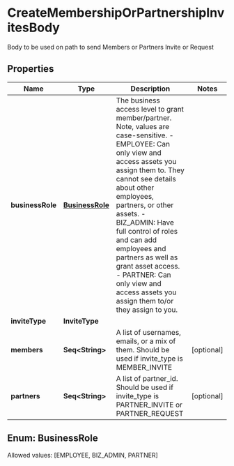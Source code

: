 

# CreateMembershipOrPartnershipInvitesBody

Body to be used on path to send Members or Partners Invite or Request

## Properties

Name | Type | Description | Notes
------------ | ------------- | ------------- | -------------
**businessRole** | [**BusinessRole**](#BusinessRole) | The business access level to grant member/partner. Note, values are case-sensitive. - EMPLOYEE: Can only view and access assets you assign them to. They cannot see details about other employees, partners, or other assets. - BIZ_ADMIN: Have full control of roles and can add employees and partners as well as grant asset access. - PARTNER: Can only view and access assets you assign them to/or they assign to you. | 
**inviteType** | **InviteType** |  | 
**members** | **Seq&lt;String&gt;** | A list of usernames, emails, or a mix of them. Should be used if invite_type is MEMBER_INVITE |  [optional]
**partners** | **Seq&lt;String&gt;** | A list of partner_id. Should be used if invite_type is PARTNER_INVITE or PARTNER_REQUEST |  [optional]


## Enum: BusinessRole
Allowed values: [EMPLOYEE, BIZ_ADMIN, PARTNER]




